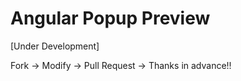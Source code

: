 Angular Popup Preview
=============================

[Under Development]

Fork -> Modify -> Pull Request -> Thanks in advance!!